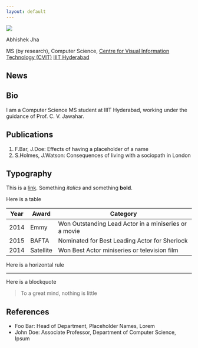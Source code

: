 ```yaml
---
layout: default
---
```




<img class="profile-picture" src="sherlock.jpg">

Abhishek Jha

MS (by research), Computer Science,
[Centre for Visual Information Technology (CVIT)](http://cvit.iiit.ac.in)
[IIIT Hyderabad](http://iiit.ac.in)


## News



## Bio

I am a Computer Science MS student at IIIT Hyderabad, working under the guidance of Prof. C. V. Jawahar.

## Publications

1. F.Bar, J.Doe: Effects of having a placeholder of a name
2. S.Holmes, J.Watson: Consequences of living with a sociopath in London

## Typography

This is a [link](http://google.com). Something *italics* and something **bold**.

Here is a table

Year | Award | Category
-----|-------|--------
2014 | Emmy  | Won Outstanding Lead Actor in a miniseries or a movie
2015 | BAFTA | Nominated for Best Leading Actor for Sherlock
2014 | Satellite | Won Best Actor miniseries or television film

Here is a horizontal rule

---

Here is a blockquote

> To a great mind, nothing is little

## References

* Foo Bar: Head of Department, Placeholder Names, Lorem
* John Doe: Associate Professor, Department of Computer Science, Ipsum
